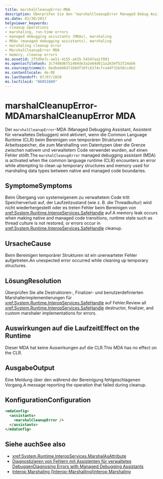 ```yaml
---
title: marshalCleanupError-MDA
description: Überprüfen Sie den "marshalCleanupError Managed Debug Assistant" (MDA), der aufgerufen wird, weil ein unerwarteter Fehler beim Bereinigen von temporären Strukturen aufgetreten ist.
ms.date: 03/30/2017
helpviewer_keywords:
- cleanup operations
- marshaling, run-time errors
- managed debugging assistants (MDAs), marshaling
- MDAs (managed debugging assistants), marshaling
- marshaling cleanup error
- MarshalCleanupError MDA
- memory, cleanup errors
ms.assetid: 2f5d9e7c-ae51-4155-a435-54347aa1f091
ms.openlocfilehash: 3c7498d6f51484de3a2e84d611a2634f53724ab6
ms.sourcegitcommit: 0edbeb66d71b8df10fcb374cfca4d731b58ccdb2
ms.contentlocale: de-DE
ms.lasthandoff: 07/07/2020
ms.locfileid: "86051609"
---
```

# <a name="marshalcleanuperror-mda"></a><span data-ttu-id="b2fdc-103">marshalCleanupError-MDA</span><span class="sxs-lookup"><span data-stu-id="b2fdc-103">marshalCleanupError MDA</span></span>
<span data-ttu-id="b2fdc-104">Der `marshalCleanupError`-MDA (Managed Debugging Assistant, Assistent für verwaltetes Debuggen) wird aktiviert, wenn die Common Language Runtime (CLR) beim Bereinigen von temporären Strukturen und Arbeitsspeicher, die zum Marshalling von Datentypen über die Grenze zwischen nativem und verwaltetem Code verwendet wurden, auf einen Fehler stößt.</span><span class="sxs-lookup"><span data-stu-id="b2fdc-104">The `marshalCleanupError` managed debugging assistant (MDA) is activated when the common language runtime (CLR) encounters an error while attempting to clean up temporary structures and memory used for marshaling data types between native and managed code boundaries.</span></span>  
  
## <a name="symptoms"></a><span data-ttu-id="b2fdc-105">Symptome</span><span class="sxs-lookup"><span data-stu-id="b2fdc-105">Symptoms</span></span>  
 <span data-ttu-id="b2fdc-106">Beim Übergang von systemeigenem zu verwaltetem Code tritt Speicherverlust auf, der Laufzeitzustand (wie z. B. die Threadkultur) wird nicht wiederhergestellt oder es treten Fehler beim Bereinigen von <xref:System.Runtime.InteropServices.SafeHandle> auf.</span><span class="sxs-lookup"><span data-stu-id="b2fdc-106">A memory leak occurs when making native and managed code transitions, runtime state such as thread culture is not restored, or errors occur in <xref:System.Runtime.InteropServices.SafeHandle> cleanup.</span></span>  
  
## <a name="cause"></a><span data-ttu-id="b2fdc-107">Ursache</span><span class="sxs-lookup"><span data-stu-id="b2fdc-107">Cause</span></span>  
 <span data-ttu-id="b2fdc-108">Beim Bereinigen temporärer Strukturen ist ein unerwarteter Fehler aufgetreten.</span><span class="sxs-lookup"><span data-stu-id="b2fdc-108">An unexpected error occurred while cleaning up temporary structures.</span></span>  
  
## <a name="resolution"></a><span data-ttu-id="b2fdc-109">Lösung</span><span class="sxs-lookup"><span data-stu-id="b2fdc-109">Resolution</span></span>  
 <span data-ttu-id="b2fdc-110">Überprüfen Sie alle Destruktoren-, Finalizer- und benutzerdefinierten Marshallerimplementierungen für <xref:System.Runtime.InteropServices.SafeHandle> auf Fehler.</span><span class="sxs-lookup"><span data-stu-id="b2fdc-110">Review all <xref:System.Runtime.InteropServices.SafeHandle> destructor, finalizer, and custom marshaler implementations for errors.</span></span>  
  
## <a name="effect-on-the-runtime"></a><span data-ttu-id="b2fdc-111">Auswirkungen auf die Laufzeit</span><span class="sxs-lookup"><span data-stu-id="b2fdc-111">Effect on the Runtime</span></span>  
 <span data-ttu-id="b2fdc-112">Dieser MDA hat keine Auswirkungen auf die CLR.</span><span class="sxs-lookup"><span data-stu-id="b2fdc-112">This MDA has no effect on the CLR.</span></span>  
  
## <a name="output"></a><span data-ttu-id="b2fdc-113">Ausgabe</span><span class="sxs-lookup"><span data-stu-id="b2fdc-113">Output</span></span>  
 <span data-ttu-id="b2fdc-114">Eine Meldung über den während der Bereinigung fehlgeschlagenen Vorgang.</span><span class="sxs-lookup"><span data-stu-id="b2fdc-114">A message reporting the operation that failed during cleanup.</span></span>  
  
## <a name="configuration"></a><span data-ttu-id="b2fdc-115">Konfiguration</span><span class="sxs-lookup"><span data-stu-id="b2fdc-115">Configuration</span></span>  
  
```xml  
<mdaConfig>  
  <assistants>  
    <marshalCleanupError />  
  </assistants>  
</mdaConfig>  
```  
  
## <a name="see-also"></a><span data-ttu-id="b2fdc-116">Siehe auch</span><span class="sxs-lookup"><span data-stu-id="b2fdc-116">See also</span></span>

- <xref:System.Runtime.InteropServices.MarshalAsAttribute>
- [<span data-ttu-id="b2fdc-117">Diagnostizieren von Fehlern mit Assistenten für verwaltetes Debuggen</span><span class="sxs-lookup"><span data-stu-id="b2fdc-117">Diagnosing Errors with Managed Debugging Assistants</span></span>](diagnosing-errors-with-managed-debugging-assistants.md)
- [<span data-ttu-id="b2fdc-118">Interop Marshaling (Interop-Marshalling)</span><span class="sxs-lookup"><span data-stu-id="b2fdc-118">Interop Marshaling</span></span>](../interop/interop-marshaling.md)
